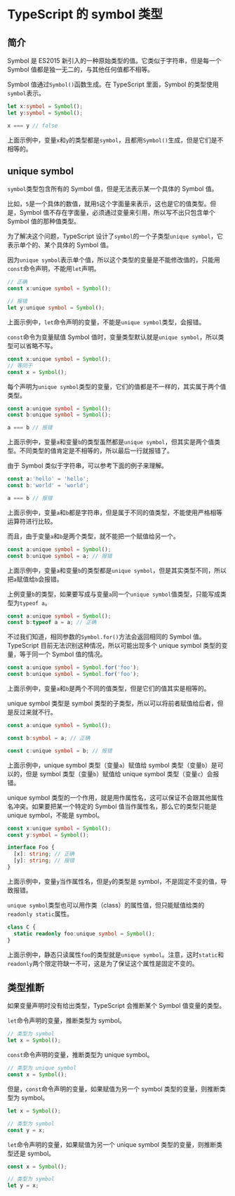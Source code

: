 # TypeScript 的 symbol 类型

## 简介

Symbol 是 ES2015 新引入的一种原始类型的值。它类似于字符串，但是每一个 Symbol 值都是独一无二的，与其他任何值都不相等。

Symbol 值通过`Symbol()`函数生成。在 TypeScript 里面，Symbol 的类型使用`symbol`表示。

```typescript
let x:symbol = Symbol();
let y:symbol = Symbol();

x === y // false
```

上面示例中，变量`x`和`y`的类型都是`symbol`，且都用`Symbol()`生成，但是它们是不相等的。

## unique symbol

`symbol`类型包含所有的 Symbol 值，但是无法表示某一个具体的 Symbol 值。

比如，`5`是一个具体的数值，就用`5`这个字面量来表示，这也是它的值类型。但是，Symbol 值不存在字面量，必须通过变量来引用，所以写不出只包含单个 Symbol 值的那种值类型。

为了解决这个问题，TypeScript 设计了`symbol`的一个子类型`unique symbol`，它表示单个的、某个具体的 Symbol 值。

因为`unique symbol`表示单个值，所以这个类型的变量是不能修改值的，只能用`const`命令声明，不能用`let`声明。

```typescript
// 正确
const x:unique symbol = Symbol();

// 报错
let y:unique symbol = Symbol();
```

上面示例中，`let`命令声明的变量，不能是`unique symbol`类型，会报错。

`const`命令为变量赋值 Symbol 值时，变量类型默认就是`unique symbol`，所以类型可以省略不写。

```typescript
const x:unique symbol = Symbol();
// 等同于
const x = Symbol();
```

每个声明为`unique symbol`类型的变量，它们的值都是不一样的，其实属于两个值类型。

```typescript
const a:unique symbol = Symbol();
const b:unique symbol = Symbol();

a === b // 报错
```

上面示例中，变量`a`和变量`b`的类型虽然都是`unique symbol`，但其实是两个值类型。不同类型的值肯定是不相等的，所以最后一行就报错了。

由于 Symbol 类似于字符串，可以参考下面的例子来理解。

```typescript
const a:'hello' = 'hello';
const b:'world' = 'world';

a === b // 报错
```

上面示例中，变量`a`和`b`都是字符串，但是属于不同的值类型，不能使用严格相等运算符进行比较。

而且，由于变量`a`和`b`是两个类型，就不能把一个赋值给另一个。

```typescript
const a:unique symbol = Symbol();
const b:unique symbol = a; // 报错
```

上面示例中，变量`a`和变量`b`的类型都是`unique symbol`，但是其实类型不同，所以把`a`赋值给`b`会报错。

上例变量`b`的类型，如果要写成与变量`a`同一个`unique symbol`值类型，只能写成类型为`typeof a`。

```typescript
const a:unique symbol = Symbol();
const b:typeof a = a; // 正确
```

不过我们知道，相同参数的`Symbol.for()`方法会返回相同的 Symbol 值。TypeScript 目前无法识别这种情况，所以可能出现多个 unique symbol 类型的变量，等于同一个 Symbol 值的情况。

```typescript
const a:unique symbol = Symbol.for('foo');
const b:unique symbol = Symbol.for('foo');
```

上面示例中，变量`a`和`b`是两个不同的值类型，但是它们的值其实是相等的。

unique symbol 类型是 symbol 类型的子类型，所以可以将前者赋值给后者，但是反过来就不行。

```typescript
const a:unique symbol = Symbol();

const b:symbol = a; // 正确

const c:unique symbol = b; // 报错
```

上面示例中，unique symbol 类型（变量`a`）赋值给 symbol 类型（变量`b`）是可以的，但是 symbol 类型（变量`b`）赋值给 unique symbol 类型（变量`c`）会报错。

unique symbol 类型的一个作用，就是用作属性名，这可以保证不会跟其他属性名冲突。如果要把某一个特定的 Symbol 值当作属性名，那么它的类型只能是 unique symbol，不能是 symbol。

```typescript
const x:unique symbol = Symbol();
const y:symbol = Symbol();

interface Foo {
  [x]: string; // 正确
  [y]: string; // 报错
}
```

上面示例中，变量`y`当作属性名，但是`y`的类型是 symbol，不是固定不变的值，导致报错。

`unique symbol`类型也可以用作类（class）的属性值，但只能赋值给类的`readonly static`属性。

```typescript
class C {
  static readonly foo:unique symbol = Symbol();
}
```

上面示例中，静态只读属性`foo`的类型就是`unique symbol`。注意，这时`static`和`readonly`两个限定符缺一不可，这是为了保证这个属性是固定不变的。

## 类型推断

如果变量声明时没有给出类型，TypeScript 会推断某个 Symbol 值变量的类型。

`let`命令声明的变量，推断类型为 symbol。

```typescript
// 类型为 symbol
let x = Symbol();
```

`const`命令声明的变量，推断类型为 unique symbol。

```typescript
// 类型为 unique symbol
const x = Symbol();
```

但是，`const`命令声明的变量，如果赋值为另一个 symbol 类型的变量，则推断类型为 symbol。

```typescript
let x = Symbol();

// 类型为 symbol
const y = x;
```

`let`命令声明的变量，如果赋值为另一个 unique symbol 类型的变量，则推断类型还是 symbol。

```typescript
const x = Symbol();

// 类型为 symbol
let y = x;
```

